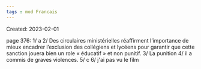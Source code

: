 ```yaml
---
tags : mod Francais
---
```

Created: 2023-02-01

page 376: 
1/ a
2/ Des circulaires ministérielles réaffirment l’importance de mieux encadrer l’exclusion des collégiens et lycéens pour garantir que cette sanction jouera bien un role « éducatif » et non punitif.
3/ La punition
4/ il a commis de graves violences.
5/ c
6/ j'ai pas vu le film